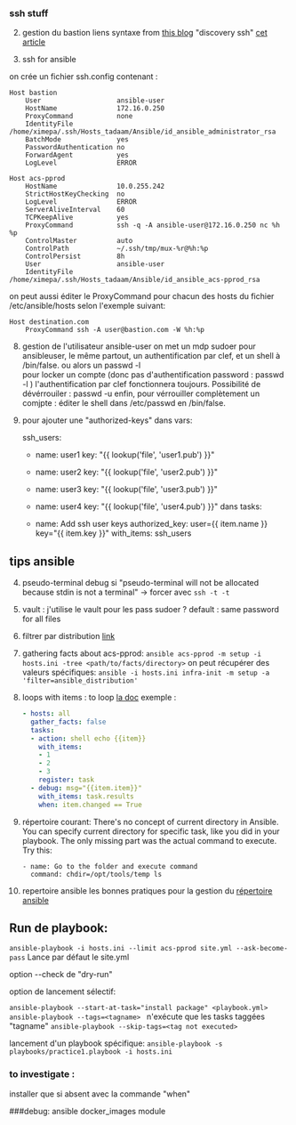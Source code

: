 ### ssh stuff

2. gestion du bastion
liens 
syntaxe from [this blog](http://brokenbad.com/better-handling-of-public-ssh-keys-using-ansible/)
"discovery ssh" [cet article](https://juriansluiman.nl/article/151/managing-ssh-known-hosts-with-ansible)

4. ssh for ansible

on crée un fichier ssh.config contenant : 

	Host bastion
	    User                   ansible-user
	    HostName               172.16.0.250
	    ProxyCommand           none
	    IdentityFile           /home/ximepa/.ssh/Hosts_tadaam/Ansible/id_ansible_administrator_rsa
	    BatchMode              yes
	    PasswordAuthentication no
	    ForwardAgent           yes
	    LogLevel               ERROR

	Host acs-pprod
	    HostName               10.0.255.242
	    StrictHostKeyChecking  no
	    LogLevel               ERROR
	    ServerAliveInterval    60
	    TCPKeepAlive           yes
	    ProxyCommand           ssh -q -A ansible-user@172.16.0.250 nc %h %p
	    ControlMaster          auto
	    ControlPath            ~/.ssh/tmp/mux-%r@%h:%p
	    ControlPersist         8h
	    User                   ansible-user
	    IdentityFile           /home/ximepa/.ssh/Hosts_tadaam/Ansible/id_ansible_acs-pprod_rsa

on peut aussi éditer le ProxyCommand pour chacun des hosts du fichier /etc/ansible/hosts selon l'exemple suivant:
	
	Host destination.com
    	ProxyCommand ssh -A user@bastion.com -W %h:%p

8. gestion de l'utilisateur ansible-user
on met un mdp sudoer pour ansibleuser, le même partout, un authentification par clef, et un shell à /bin/false. ou alors un passwd -l
</br>pour locker un compte (donc pas d'authentification password : passwd -l <username>) l'authentification par clef fonctionnera toujours.
Possibilité de dévérrouiler : passwd -u <username>
enfin, pour vérrouiller complètement un comjpte : éditer le shell dans /etc/passwd en /bin/false.

9. pour ajouter une "authorized-keys"
dans vars:

	ssh_users:
	  - name: user1
	    key: "{{ lookup('file', 'user1.pub') }}"
	  - name: user2
	    key: "{{ lookup('file', 'user2.pub') }}"
	  - name: user3
	    key: "{{ lookup('file', 'user3.pub') }}"
	  - name: user4
	    key: "{{ lookup('file', 'user4.pub') }}"
dans tasks:

	 - name: Add ssh user keys
	   authorized_key: user={{ item.name }} key="{{ item.key }}"
	   with_items: ssh_users

## tips ansible

4. pseudo-terminal debug
si "pseudo-terminal will not be allocated because stdin is not a terminal" -> forcer avec `ssh -t -t`


5. vault : j'utilise le vault pour les pass sudoer ?
default : same password for all files

6. filtrer par distribution
[link](https://raymii.org/s/tutorials/Ansible_-_Only_if_on_specific_distribution_or_distribution_version.html)

7. gathering facts about acs-pprod:
`ansible acs-pprod -m setup -i hosts.ini -tree <path/to/facts/directory>`
on peut récupérer des valeurs spécifiques:
`ansible -i hosts.ini infra-init -m setup -a 'filter=ansible_distribution'`

2. loops
with items : to loop
[la doc](https://docs.ansible.com/playbooks_loops.html#standard-loops)
exemple :
	```yaml
	- hosts: all
	  gather_facts: false
	  tasks:
	  - action: shell echo {{item}}
	    with_items:
	    - 1
	    - 2
	    - 3
	    register: task
	  - debug: msg="{{item.item}}"
	    with_items: task.results
	    when: item.changed == True
	```



3. répertoire courant:
There's no concept of current directory in Ansible. You can specify current directory for specific task, like you did in your playbook. The only missing part was the actual command to execute. Try this:


	```
	- name: Go to the folder and execute command
  	  command: chdir=/opt/tools/temp ls
	```

10. repertoire ansible
les bonnes pratiques pour la gestion du [répertoire ansible](http://docs.ansible.com/playbooks_best_practices.html)


## Run de playbook: 
`ansible-playbook -i hosts.ini --limit acs-pprod site.yml --ask-become-pass`
Lance par défaut le site.yml

option --check de "dry-run"

option de lancement sélectif:

`ansible-playbook --start-at-task="install package" <playbook.yml>`
`ansible-playbook --tags=<tagname> ` n'exécute que les tasks taggées "tagname"
`ansible-playbook --skip-tags=<tag not executed>`

lancement d'un playbook spécifique:
`ansible-playbook -s playbooks/practice1.playbook -i hosts.ini`
### to investigate :

installer que si absent avec la commande "when"

###debug: ansible docker_images module